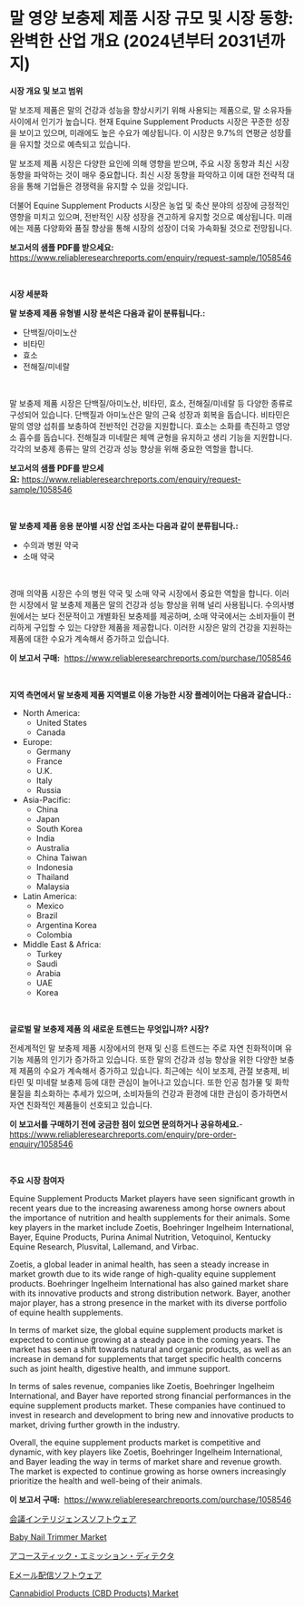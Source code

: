 <p><h1>말 영양 보충제 제품 시장 규모 및 시장 동향: 완벽한 산업 개요 (2024년부터 2031년까지)</h1></p><p><strong>시장 개요 및 보고 범위</strong></p>
<p><p>말 보조제 제품은 말의 건강과 성능을 향상시키기 위해 사용되는 제품으로, 말 소유자들 사이에서 인기가 높습니다. 현재 Equine Supplement Products 시장은 꾸준한 성장을 보이고 있으며, 미래에도 높은 수요가 예상됩니다. 이 시장은 9.7%의 연평균 성장률을 유지할 것으로 예측되고 있습니다.</p><p>말 보조제 제품 시장은 다양한 요인에 의해 영향을 받으며, 주요 시장 동향과 최신 시장 동향을 파악하는 것이 매우 중요합니다. 최신 시장 동향을 파악하고 이에 대한 전략적 대응을 통해 기업들은 경쟁력을 유지할 수 있을 것입니다.</p><p>더불어 Equine Supplement Products 시장은 농업 및 축산 분야의 성장에 긍정적인 영향을 미치고 있으며, 전반적인 시장 성장을 견고하게 유지할 것으로 예상됩니다. 미래에는 제품 다양화와 품질 향상을 통해 시장의 성장이 더욱 가속화될 것으로 전망됩니다.</p></p>
<p><strong>보고서의 샘플 PDF를 받으세요:</strong> <a href="https://www.reliableresearchreports.com/enquiry/request-sample/1058546">https://www.reliableresearchreports.com/enquiry/request-sample/1058546</a></p>
<p>&nbsp;</p>
<p><strong>시장 세분화</strong></p>
<p><strong>말 보충제 제품 유형별 시장 분석은 다음과 같이 분류됩니다.:</strong></p>
<p><ul><li>단백질/아미노산</li><li>비타민</li><li>효소</li><li>전해질/미네랄</li></ul></p>
<p>&nbsp;</p>
<p><p>말 보충제 제품 시장은 단백질/아미노산, 비타민, 효소, 전해질/미네랄 등 다양한 종류로 구성되어 있습니다. 단백질과 아미노산은 말의 근육 성장과 회복을 돕습니다. 비타민은 말의 영양 섭취를 보충하여 전반적인 건강을 지원합니다. 효소는 소화를 촉진하고 영양소 흡수를 돕습니다. 전해질과 미네랄은 체액 균형을 유지하고 생리 기능을 지원합니다. 각각의 보충제 종류는 말의 건강과 성능 향상을 위해 중요한 역할을 합니다.</p></p>
<p><strong>보고서의 샘플 PDF를 받으세요:</strong>&nbsp;<a href="https://www.reliableresearchreports.com/enquiry/request-sample/1058546">https://www.reliableresearchreports.com/enquiry/request-sample/1058546</a></p>
<p>&nbsp;</p>
<p><strong> 말 보충제 제품 응용 분야별 시장 산업 조사는 다음과 같이 분류됩니다.:</strong></p>
<p><ul><li>수의과 병원 약국</li><li>소매 약국</li></ul></p>
<p>&nbsp;</p>
<p><p>경매 의약품 시장은 수의 병원 약국 및 소매 약국 시장에서 중요한 역할을 합니다. 이러한 시장에서 말 보충제 제품은 말의 건강과 성능 향상을 위해 널리 사용됩니다. 수의사병원에서는 보다 전문적이고 개별화된 보충제를 제공하며, 소매 약국에서는 소비자들이 편리하게 구입할 수 있는 다양한 제품을 제공합니다. 이러한 시장은 말의 건강을 지원하는 제품에 대한 수요가 계속해서 증가하고 있습니다.</p></p>
<p><strong>이 보고서 구매:</strong>&nbsp; <a href="https://www.reliableresearchreports.com/purchase/1058546">https://www.reliableresearchreports.com/purchase/1058546</a></p>
<p>&nbsp;</p>
<p><strong>지역 측면에서 말 보충제 제품 지역별로 이용 가능한 시장 플레이어는 다음과 같습니다.:</strong></p>
<p><ul>
    <li>
        North America:
        <ul>
            <li>United States</li>
            <li>Canada</li>
        </ul>
    </li>
    <li>
        Europe:
        <ul>
            <li>Germany</li>
            <li>France</li>
            <li>U.K.</li>
            <li>Italy</li>
            <li>Russia</li>
        </ul>
    </li>
    <li>
        Asia-Pacific:
        <ul>
            <li>China</li>
            <li>Japan</li>
            <li>South Korea</li>
            <li>India</li>
            <li>Australia</li>
            <li>China Taiwan</li>
            <li>Indonesia</li>
            <li>Thailand</li>
            <li>Malaysia</li>
        </ul>
    </li>
    <li>
        Latin America:
        <ul>
            <li>Mexico</li>
            <li>Brazil</li>
            <li>Argentina Korea</li>
            <li>Colombia</li>
        </ul>
    </li>
    <li>
        Middle East & Africa:
        <ul>
            <li>Turkey</li>
            <li>Saudi</li>
            <li>Arabia</li>
            <li>UAE</li>
            <li>Korea</li>
        </ul>
    </li>
    </ul></p>
<p>&nbsp;</p>
<p><strong>글로벌 말 보충제 제품 의 새로운 트렌드는 무엇입니까? 시장?</strong></p>
<p><p>전세계적인 말 보충제 제품 시장에서의 현재 및 신흥 트렌드는 주로 자연 친화적이며 유기농 제품의 인기가 증가하고 있습니다. 또한 말의 건강과 성능 향상을 위한 다양한 보충제 제품의 수요가 계속해서 증가하고 있습니다. 최근에는 식이 보조제, 관절 보충제, 비타민 및 미네랄 보충제 등에 대한 관심이 늘어나고 있습니다. 또한 인공 첨가물 및 화학 물질을 최소화하는 추세가 있으며, 소비자들의 건강과 환경에 대한 관심이 증가하면서 자연 친화적인 제품들이 선호되고 있습니다.</p></p>
<p><strong>이 보고서를 구매하기 전에 궁금한 점이 있으면 문의하거나 공유하세요.</strong>- <a href="https://www.reliableresearchreports.com/enquiry/pre-order-enquiry/1058546">https://www.reliableresearchreports.com/enquiry/pre-order-enquiry/1058546</a></p>
<p>&nbsp;</p>
<p><strong>주요 시장 참여자</strong></p>
<p><p>Equine Supplement Products Market players have seen significant growth in recent years due to the increasing awareness among horse owners about the importance of nutrition and health supplements for their animals. Some key players in the market include Zoetis, Boehringer Ingelheim International, Bayer, Equine Products, Purina Animal Nutrition, Vetoquinol, Kentucky Equine Research, Plusvital, Lallemand, and Virbac.</p><p>Zoetis, a global leader in animal health, has seen a steady increase in market growth due to its wide range of high-quality equine supplement products. Boehringer Ingelheim International has also gained market share with its innovative products and strong distribution network. Bayer, another major player, has a strong presence in the market with its diverse portfolio of equine health supplements.</p><p>In terms of market size, the global equine supplement products market is expected to continue growing at a steady pace in the coming years. The market has seen a shift towards natural and organic products, as well as an increase in demand for supplements that target specific health concerns such as joint health, digestive health, and immune support.</p><p>In terms of sales revenue, companies like Zoetis, Boehringer Ingelheim International, and Bayer have reported strong financial performances in the equine supplement products market. These companies have continued to invest in research and development to bring new and innovative products to market, driving further growth in the industry.</p><p>Overall, the equine supplement products market is competitive and dynamic, with key players like Zoetis, Boehringer Ingelheim International, and Bayer leading the way in terms of market share and revenue growth. The market is expected to continue growing as horse owners increasingly prioritize the health and well-being of their animals.</p></p>
<p><strong>이 보고서 구매:</strong>&nbsp;&nbsp;<a href="https://www.reliableresearchreports.com/purchase/1058546">https://www.reliableresearchreports.com/purchase/1058546</a></p>
<p><p><a href="https://github.com/KaydenJohns1964/Market-Research-Report-List-1/blob/main/75533068157.md">会議インテリジェンスソフトウェア</a></p><p><a href="https://github.com/josesg55/Market-Research-Report-List-2/blob/main/baby-nail-trimmer-market.md">Baby Nail Trimmer Market</a></p><p><a href="https://medium.com/@lenorakris2023/%E3%82%A2%E3%82%B3%E3%83%BC%E3%82%B9%E3%83%86%E3%82%A3%E3%83%83%E3%82%AF%E3%82%A8%E3%83%9F%E3%83%83%E3%82%B7%E3%83%A7%E3%83%B3%E3%83%87%E3%82%A3%E3%83%86%E3%82%AF%E3%82%BF%E3%83%BC%E3%81%AE%E5%B8%82%E5%A0%B4%E3%82%B7%E3%82%A7%E3%82%A2%E3%81%AE%E9%80%B2%E5%8C%96%E3%81%A8%E5%B8%82%E5%A0%B4%E6%88%90%E9%95%B7%E3%83%88%E3%83%AC%E3%83%B3%E3%83%892024%E5%B9%B4%E3%81%8B%E3%82%892031%E5%B9%B4%E3%81%BE%E3%81%A7-3dc3a591d7da">アコースティック・エミッション・ディテクタ</a></p><p><a href="https://github.com/marbadji/Market-Research-Report-List-1/blob/main/71869908156.md">Eメール配信ソフトウェア</a></p><p><a href="https://github.com/indrystar/Market-Research-Report-List-2/blob/main/cannabidiol-products-cbd-products-market.md">Cannabidiol Products (CBD Products) Market</a></p></p>

